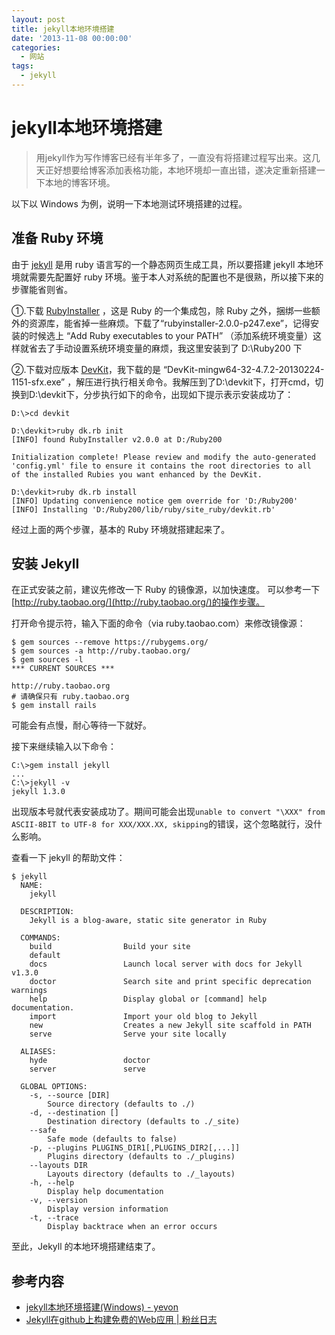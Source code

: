 ```yaml
---
layout: post
title: jekyll本地环境搭建
date: '2013-11-08 00:00:00'
categories:
  - 网站
tags:
  - jekyll
---
```


# jekyll本地环境搭建

> 用jekyll作为写作博客已经有半年多了，一直没有将搭建过程写出来。这几天正好想要给博客添加表格功能，本地环境却一直出错，遂决定重新搭建一下本地的博客环境。

以下以 Windows 为例，说明一下本地测试环境搭建的过程。

## 准备 Ruby 环境

由于 [jekyll](http://jekyllrb.com/) 是用 ruby 语言写的一个静态网页生成工具，所以要搭建 jekyll 本地环境就需要先配置好 ruby 环境。鉴于本人对系统的配置也不是很熟，所以接下来的步骤能省则省。

①.下载 [RubyInstaller](http://rubyinstaller.org/downloads/) ，这是 Ruby 的一个集成包，除 Ruby 之外，捆绑一些额外的资源库，能省掉一些麻烦。下载了“rubyinstaller-2.0.0-p247.exe”，记得安装的时候选上 “Add Ruby executables to your PATH” （添加系统环境变量）这样就省去了手动设置系统环境变量的麻烦，我这里安装到了 D:\Ruby200 下

②.下载对应版本 [DevKit](http://rubyinstaller.org/downloads/)，我下载的是 “DevKit-mingw64-32-4.7.2-20130224-1151-sfx.exe” ，解压进行执行相关命令。我解压到了D:\devkit下，打开cmd，切换到D:\devkit下，分步执行如下的命令，出现如下提示表示安装成功了： 

```
D:\>cd devkit

D:\devkit>ruby dk.rb init
[INFO] found RubyInstaller v2.0.0 at D:/Ruby200

Initialization complete! Please review and modify the auto-generated
'config.yml' file to ensure it contains the root directories to all
of the installed Rubies you want enhanced by the DevKit.

D:\devkit>ruby dk.rb install
[INFO] Updating convenience notice gem override for 'D:/Ruby200'
[INFO] Installing 'D:/Ruby200/lib/ruby/site_ruby/devkit.rb'
```

经过上面的两个步骤，基本的 Ruby 环境就搭建起来了。

## 安装 Jekyll

在正式安装之前，建议先修改一下 Ruby 的镜像源，以加快速度。
可以参考一下[http://ruby.taobao.org/](http://ruby.taobao.org/)的操作步骤。

打开命令提示符，输入下面的命令（via ruby.taobao.com）来修改镜像源：

```
$ gem sources --remove https://rubygems.org/
$ gem sources -a http://ruby.taobao.org/
$ gem sources -l
*** CURRENT SOURCES ***

http://ruby.taobao.org
# 请确保只有 ruby.taobao.org
$ gem install rails
```

可能会有点慢，耐心等待一下就好。

接下来继续输入以下命令：

```
C:\>gem install jekyll
...
C:\>jekyll -v
jekyll 1.3.0
```

出现版本号就代表安装成功了。期间可能会出现`unable to convert "\XXX" from ASCII-8BIT to UTF-8 for XXX/XXX.XX, skipping`的错误，这个忽略就行，没什么影响。

查看一下 jekyll 的帮助文件：

```
$ jekyll
  NAME:
    jekyll

  DESCRIPTION:
    Jekyll is a blog-aware, static site generator in Ruby

  COMMANDS:
    build                Build your site
    default
    docs                 Launch local server with docs for Jekyll v1.3.0
    doctor               Search site and print specific deprecation warnings
    help                 Display global or [command] help documentation.
    import               Import your old blog to Jekyll
    new                  Creates a new Jekyll site scaffold in PATH
    serve                Serve your site locally

  ALIASES:
    hyde                 doctor
    server               serve

  GLOBAL OPTIONS:
    -s, --source [DIR]
        Source directory (defaults to ./)
    -d, --destination []
        Destination directory (defaults to ./_site)
    --safe
        Safe mode (defaults to false)
    -p, --plugins PLUGINS_DIR1[,PLUGINS_DIR2[,...]]
        Plugins directory (defaults to ./_plugins)
    --layouts DIR
        Layouts directory (defaults to ./_layouts)
    -h, --help
        Display help documentation
    -v, --version
        Display version information
    -t, --trace
        Display backtrace when an error occurs
```

至此，Jekyll 的本地环境搭建结束了。

## 参考内容

+ [jekyll本地环境搭建(Windows) - yevon](http://www.cnblogs.com/yevon/archive/2013/09/08/3308158.html)
+ [Jekyll在github上构建免费的Web应用 | 粉丝日志](http://blog.fens.me/jekyll-bootstarp-github/)
